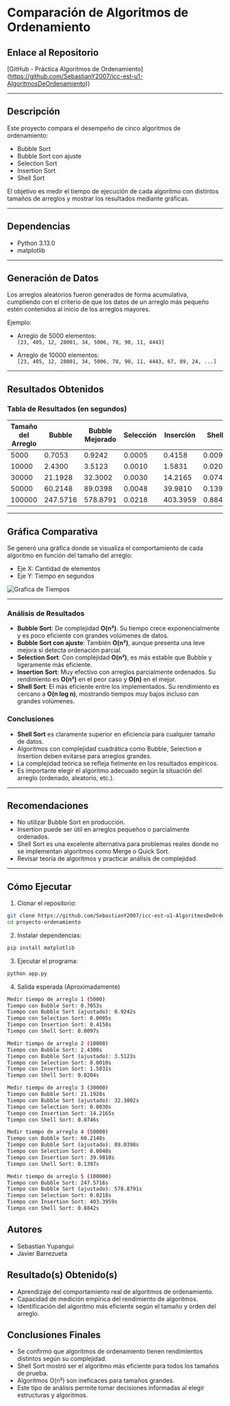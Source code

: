# Comparación de Algoritmos de Ordenamiento

## Enlace al Repositorio
[GitHub - Práctica Algoritmos de Ordenamiento] (https://github.com/SebastianY2007/icc-est-u1-AlgoritmosDeOrdenamiento))  

---

## Descripción

Este proyecto compara el desempeño de cinco algoritmos de ordenamiento:

- Bubble Sort  
- Bubble Sort con ajuste  
- Selection Sort  
- Insertion Sort  
- Shell Sort

El objetivo es medir el tiempo de ejecución de cada algoritmo con distintos tamaños de arreglos y mostrar los resultados mediante gráficas.

---

## Dependencias
- Python 3.13.0
- matplotlib

---

## Generación de Datos

Los arreglos aleatorios fueron generados de forma acumulativa, cumpliendo con el criterio de que los datos de un arreglo más pequeño estén contenidos al inicio de los arreglos mayores.

Ejemplo:

- Arreglo de 5000 elementos:  
  `[23, 405, 12, 28001, 34, 5006, 78, 90, 11, 4443]`

- Arreglo de 10000 elementos:  
  `[23, 405, 12, 28001, 34, 5006, 78, 90, 11, 4443, 67, 89, 24, ...]`

---

## Resultados Obtenidos

### Tabla de Resultados (en segundos)

| Tamaño del Arreglo |  Bubble  | Bubble Mejorado  | Selección | Inserción |  Shell |
|--------------------|----------|------------------|-----------|-----------|--------|
| 5000               | 0.7053   | 0.9242           | 0.0005    | 0.4158    | 0.0097 |
| 10000              | 2.4300   | 3.5123           | 0.0010    | 1.5831    | 0.0204 |
| 30000              | 21.1928  |  32.3002         |0.0030     | 14.2165   | 0.0746 |
| 50000              | 60.2148  | 89.0398          | 0.0048    | 39.9810   | 0.1397 |
| 100000             | 247.5716 | 578.8791         | 0.0218    | 403.3959  | 0.8842 |

---

## Gráfica Comparativa

Se generó una gráfica donde se visualiza el comportamiento de cada algoritmo en función del tamaño del arreglo:

- Eje X: Cantidad de elementos
- Eje Y: Tiempo en segundos

![Grafica de Tiempos](https://github.com/user-attachments/assets/8478f76f-0122-4393-99db-55b1e3cbb72f) 

---

### Análisis de Resultados

- **Bubble Sort**: De complejidad **O(n²)**. Su tiempo crece exponencialmente y es poco eficiente con grandes volúmenes de datos.
- **Bubble Sort con ajuste**: También **O(n²)**, aunque presenta una leve mejora si detecta ordenación parcial.
- **Selection Sort**: Con complejidad **O(n²)**, es más estable que Bubble y ligeramente más eficiente.
- **Insertion Sort**: Muy efectivo con arreglos parcialmente ordenados. Su rendimiento es **O(n²)** en el peor caso y **O(n)** en el mejor.
- **Shell Sort**: El más eficiente entre los implementados. Su rendimiento es cercano a **O(n log n)**, mostrando tiempos muy bajos incluso con grandes volúmenes.

### Conclusiones

- **Shell Sort** es claramente superior en eficiencia para cualquier tamaño de datos.
- Algoritmos con complejidad cuadrática como Bubble, Selection e Insertion deben evitarse para arreglos grandes.
- La complejidad teórica se refleja fielmente en los resultados empíricos.
- Es importante elegir el algoritmo adecuado según la situación del arreglo (ordenado, aleatorio, etc.).

---

## Recomendaciones

- No utilizar Bubble Sort en producción.
- Insertion puede ser útil en arreglos pequeños o parcialmente ordenados.
- Shell Sort es una excelente alternativa para problemas reales donde no se implementan algoritmos como Merge o Quick Sort.
- Revisar teoría de algoritmos y practicar análisis de complejidad.

---

## Cómo Ejecutar

1. Clonar el repositorio:
```bash
git clone https://github.com/SebastianY2007/icc-est-u1-AlgoritmosDeOrdenamiento
cd proyecto-ordenamiento
```

2. Instalar dependencias:
```bash
pip install matplotlib
```

3. Ejecutar el programa:
```bash
python app.py
```

4. Salida esperada (Aproximadamente)
```bash
Medir tiempo de arreglo 1 (5000)
Tiempo con Bubble Sort: 0.7053s
Tiempo con Bubble Sort (ajustado): 0.9242s
Tiempo con Selection Sort: 0.0005s
Tiempo con Insertion Sort: 0.4158s
Tiempo con Shell Sort: 0.0097s

Medir tiempo de arreglo 2 (10000)
Tiempo con Bubble Sort: 2.4300s
Tiempo con Bubble Sort (ajustado): 3.5123s
Tiempo con Selection Sort: 0.0010s
Tiempo con Insertion Sort: 1.5831s
Tiempo con Shell Sort: 0.0204s

Medir tiempo de arreglo 3 (30000)
Tiempo con Bubble Sort: 21.1928s
Tiempo con Bubble Sort (ajustado): 32.3002s
Tiempo con Selection Sort: 0.0030s
Tiempo con Insertion Sort: 14.2165s
Tiempo con Shell Sort: 0.0746s

Medir tiempo de arreglo 4 (50000)
Tiempo con Bubble Sort: 60.2148s
Tiempo con Bubble Sort (ajustado): 89.0398s
Tiempo con Selection Sort: 0.0048s
Tiempo con Insertion Sort: 39.9810s
Tiempo con Shell Sort: 0.1397s

Medir tiempo de arreglo 5 (100000)
Tiempo con Bubble Sort: 247.5716s
Tiempo con Bubble Sort (ajustado): 578.8791s
Tiempo con Selection Sort: 0.0218s
Tiempo con Insertion Sort: 403.3959s
Tiempo con Shell Sort: 0.8842s
```

## Autores
- Sebastian Yupangui
- Javier Barrezueta

## Resultado(s) Obtenido(s)
- Aprendizaje del comportamiento real de algoritmos de ordenamiento.
- Capacidad de medición empírica del rendimiento de algoritmos.
- Identificación del algoritmo más eficiente según el tamaño y orden del arreglo.

## Conclusiones Finales
- Se confirmó que algoritmos de ordenamiento tienen rendimientos distintos según su complejidad.
- Shell Sort mostró ser el algoritmo más eficiente para todos los tamaños de prueba.
- Algoritmos O(n²) son ineficaces para tamaños grandes.
- Este tipo de análisis permite tomar decisiones informadas al elegir estructuras y algoritmos.
